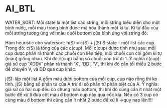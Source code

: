 # AI_BTL



WATER_SORT: Mỗi state là một list các string, mỗi string biểu diễn cho một bình nước, mỗi màu trong bình được mã hóa thành một kí tự. Kí tự đầu của mỗi string tương ứng với màu dưới bottom của bình ứng với string đó.

Hàm heuristic cho watersort: h(S) = c(S) + j(S) S:state - một list các cup. Trong đó: c(S) là tổng của các c(cup). Mỗi c(cup) được tính như sau: mỗi cup được phân rã thành các chuỗi con liên tiếp, mỗi chuỗi con chỉ gồm kí tự (màu) giống nhau. Khi đó c(cup) bằng số chuỗi con trừ đi 1. Ý nghĩa c(cup): giả sử cup 'XDDV' phân rã thành 'X', 'DD', 'V', thì khi đó cần tối thiều 2 bước để chuyển V, và DD qua cup khác.

j(S): lập một list A gồm màu dưới bottom của mỗi cup, cup nào rỗng thì ko tính. j(S) bằng số phần tử của A trừ đi số phần tử phân biệt của A. Ý nghĩa: giả sử có hai cup đều có chung màu bottom, thì khi đó cũng cần ít nhất một bước để xử lí đưa cột màu ở bottom cup này qua cốc kia. Nếu có 3 cup có cùng màu ở bottom thì cũng cần ít nhất 2 bước để xử lí ->quy nạp lên!!!!
